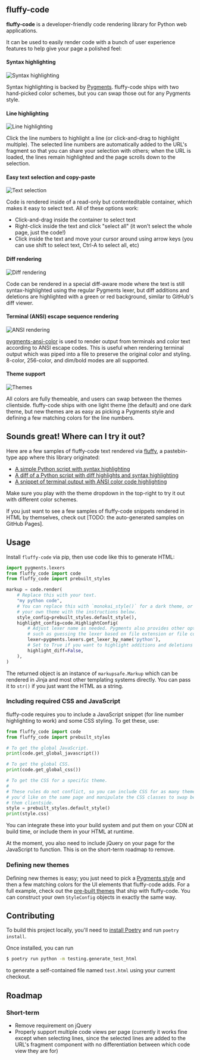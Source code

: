 fluffy-code
-----------

**fluffy-code** is a developer-friendly code rendering library for Python web
applications.

It can be used to easily render code with a bunch of user experience features
to help give your page a polished feel:


#### Syntax highlighting

![Syntax highlighting](https://i.fluffy.cc/msbDxbzG69pZCbjnhrk3qq7vmmnh8BSJ.png)


Syntax highlighting is backed by [Pygments](https://pygments.org/). fluffy-code
ships with two hand-picked color schemes, but you can swap those out for any
Pygments style.


#### Line highlighting

![Line highlighting](https://i.fluffy.cc/6CHS3hvqHjWJlslX20nDfr6qkGvpWck5.png)

Click the line numbers to highlight a line (or click-and-drag to highlight
multiple). The selected line numbers are automatically added to the URL's
fragment so that you can share your selection with others; when the URL is
loaded, the lines remain highlighted and the page scrolls down to the
selection.


#### Easy text selection and copy-paste

![Text selection](https://i.fluffy.cc/GXRPs3DPrsQWkthtnHt1wklzjT8H2fXV.png)

Code is rendered inside of a read-only but contenteditable container, which
makes it easy to select text. All of these options work:

* Click-and-drag inside the container to select text
* Right-click inside the text and click "select all" (it won't select the whole
  page, just the code!)
* Click inside the text and move your cursor around using arrow keys (you can
  use shift to select text, Ctrl-A to select all, etc)


#### Diff rendering

![Diff rendering](https://i.fluffy.cc/dCXrmKWl3N6nN631DJpWnt1LkrPMPtRP.png)

Code can be rendered in a special diff-aware mode where the text is still
syntax-highlighted using the regular Pygments lexer, but diff additions and deletions are
highlighted with a green or red background, similar to GitHub's diff viewer.


#### Terminal (ANSI) escape sequence rendering

![ANSI rendering](https://i.fluffy.cc/xQRXmZ1CHxWw90mDgQCdHq4lvFzwC8S3.png)

[pygments-ansi-color](https://github.com/chriskuehl/pygments-ansi-color) is
used to render output from terminals and color text according to ANSI escape
codes. This is useful when rendering terminal output which was piped into a
file to preserve the original color and styling. 8-color, 256-color, and
dim/bold modes are all supported.


#### Theme support

![Themes](https://i.fluffy.cc/pfQ3bsTFl7H0s9BrDRvLHPD35X3JzJ40.png)

All colors are fully themeable, and users can swap between the themes
clientside. fluffy-code ships with one light theme (the default) and one dark
theme, but new themes are as easy as picking a Pygments style and defining a
few matching colors for the line numbers.


## Sounds great! Where can I try it out?

Here are a few samples of fluffy-code text rendered via
[fluffy](https://github.com/chriskuehl/fluffy), a pastebin-type app where this
library originated:

* [A simple Python script with syntax highlighting](https://i.fluffy.cc/cxGSDD5JcC8g6Lm3L1VngbmNJZDRR4Bm.html)
* [A diff of a Python script with diff highlights and syntax highlighting](https://i.fluffy.cc/rjX2XQDMhflK3ZDXJNwcBxpmNt8986Vh.html)
* [A snippet of terminal output with ANSI color code highlighting](https://i.fluffy.cc/cgQc0Wv7FtL6X1JLw5VbZ242bZ3BlGjq.html)

Make sure you play with the theme dropdown in the top-right to try it out with
different color schemes.

If you just want to see a few samples of fluffy-code snippets rendered in HTML
by themselves, check out [TODO: the auto-generated samples on GitHub Pages].


## Usage

Install `fluffy-code` via pip, then use code like this to generate HTML:

```python
import pygments.lexers
from fluffy_code import code
from fluffy_code import prebuilt_styles

markup = code.render(
    # Replace this with your text.
    "my python code",
    # You can replace this with `monokai_style()` for a dark theme, or create
    # your own theme with the instructions below.
    style_config=prebuilt_styles.default_style(),
    highlight_config=code.HighlightConfig(
        # Adjust lexer name as needed. Pygments also provides other options
        # such as guessing the lexer based on file extension or file contents.
        lexer=pygments.lexers.get_lexer_by_name('python'),
        # Set to True if you want to highlight additions and deletions for a diff.
        highlight_diff=False,
    ),
)
```

The returned object is an instance of `markupsafe.Markup` which can be rendered
in Jinja and most other templating systems directly. You can pass it to `str()`
if you just want the HTML as a string.


### Including required CSS and JavaScript

fluffy-code requires you to include a JavaScript snippet (for line number
highlighting to work) and some CSS styling. To get these, use:

```python
from fluffy_code import code
from fluffy_code import prebuilt_styles

# To get the global JavaScript.
print(code.get_global_javascript())

# To get the global CSS.
print(code.get_global_css())

# To get the CSS for a specific theme.
#
# These rules do not conflict, so you can include CSS for as many themes as
# you'd like on the same page and manipulate the CSS classes to swap between
# them clientside.
style = prebuilt_styles.default_style()
print(style.css)
```

You can integrate these into your build system and put them on your CDN at
build time, or include them in your HTML at runtime.

At the moment, you also need to include jQuery on your page for the JavaScript
to function. This is on the short-term roadmap to remove.


### Defining new themes

Defining new themes is easy; you just need to pick a [Pygments
style][pygments-styles] and then a few matching colors for the UI elements that
fluffy-code adds. For a full example, check out the [pre-built
themes][prebuilt-themes] that ship with fluffy-code. You can construct your own
`StyleConfig` objects in exactly the same way.


## Contributing

To build this project locally, you'll need to [install
Poetry](https://python-poetry.org/docs/) and run `poetry install`.

Once installed, you can run

```bash
$ poetry run python -m testing.generate_test_html
```

to generate a self-contained file named `test.html` using your current
checkout.


## Roadmap
### Short-term

* Remove requirement on jQuery
* Properly support multiple code views per page (currently it works fine except
  when selecting lines, since the selected lines are added to the URL's
  fragment component with no differentiation between which code view they are
  for)


[pygments-styles]: https://pygments.org/docs/styles/
[prebuilt-themes]: https://github.com/chriskuehl/fluffy-code/blob/main/fluffy_code/prebuilt_styles.py
[markupsafe]: https://markupsafe.palletsprojects.com/en/2.1.x/
